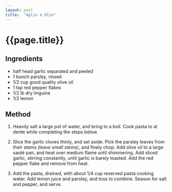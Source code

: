 ```yaml
---
layout: post
title:  "Aglio e Olio"
---
```


# {{page.title}}

## Ingredients
- half head garlic separated and peeled
- 1 bunch parsley, rinsed
- 1/2 cup good quality olive oil
- 1 tsp red pepper flakes
- 1/2 lb dry linguine
- 1/2 lemon

## Method
1. Heavily salt a large pot of water, and bring to a boil.  Cook pasta to al
dente while completing the steps below.

2. Slice the garlic cloves thinly, and set aside.  Pick the parsley leaves from
their stems *(leave small stems)*, and finely chop.  Add olive oil to a large
sauté pan, and heat over medium flame until shimmering.  Add sliced garlic,
stirring constantly, until garlic is barely toasted.  Add the red pepper flake
 and remove from heat.

2. Add the pasta, drained, with about 1/4 cup reserved pasta cooking water.
Add lemon juice and parsley, and toss to combine.  Season for salt and pepper,
 and serve.
